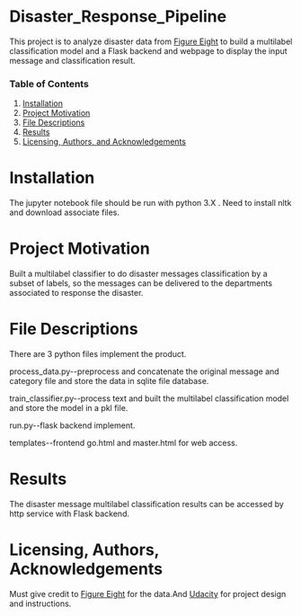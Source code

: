 # Disaster_Response_Pipeline
This project is to analyze disaster data from [Figure Eight](https://www.figure-eight.com/) to build a multilabel classification model and a Flask backend and webpage to display the input message and classification result.

### Table of Contents

1. [Installation](#installation)
2. [Project Motivation](#motivation)
3. [File Descriptions](#files)
4. [Results](#results)
5. [Licensing, Authors, and Acknowledgements](#licensing)


# Installation<a name="installation"></a>
The jupyter notebook file should be run with python 3.X . Need to install nltk and download associate files.

# Project Motivation<a name="motivation"></a>
Built a multilabel classifier to do disaster messages classification by a subset of labels, so the messages can be delivered to the departments associated to response the disaster.


# File Descriptions<a name="files"></a>
There are 3 python files implement the product.

process_data.py--preprocess and concatenate the original message and category file and store the data in sqlite file database.

train_classifier.py--process text and built the multilabel classification model and store the model in a pkl file.

run.py--flask backend implement.

templates--frontend go.html and master.html for web access.

# Results<a name="results"></a>
The disaster message multilabel classification results can be accessed by http service with Flask backend.

# Licensing, Authors, Acknowledgements<a name="licensing"></a>
Must give credit to [Figure Eight](https://www.figure-eight.com/) for the data.And [Udacity](http://www.udacity.com) for project design and instructions.

